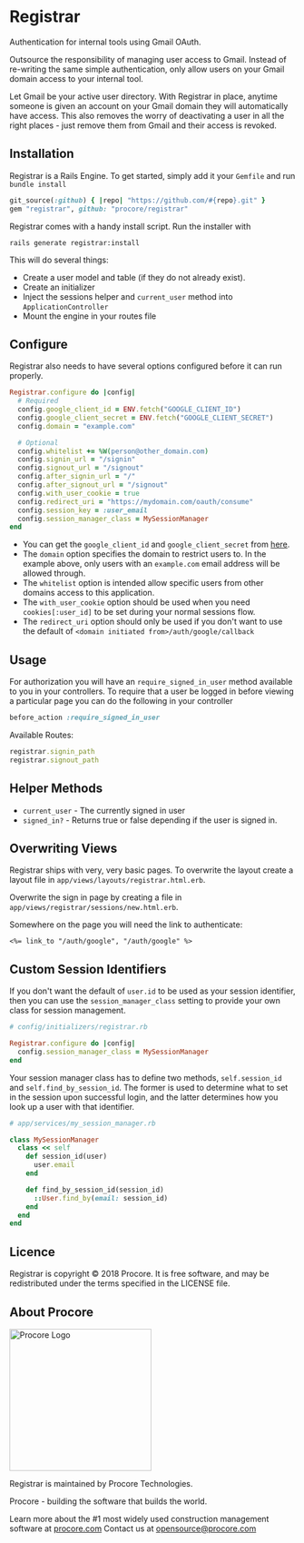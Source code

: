 Registrar
=========

Authentication for internal tools using Gmail OAuth.

Outsource the responsibility of managing user access to Gmail. Instead of
re-writing the same simple authentication, only allow users on your Gmail
domain access to your internal tool.

Let Gmail be your active user directory. With Registrar in place, anytime
someone is given an account on your Gmail domain they will automatically have
access. This also removes the worry of deactivating a user in all the right
places - just remove them from Gmail and their access is revoked.

## Installation

Registrar is a Rails Engine. To get started, simply add it your `Gemfile` and
run `bundle install`

```ruby
git_source(:github) { |repo| "https://github.com/#{repo}.git" }
gem "registrar", github: "procore/registrar"
````

Registrar comes with a handy install script. Run the installer with

```
rails generate registrar:install
```

This will do several things:
* Create a user model and table (if they do not already exist).
* Create an initializer
* Inject the sessions helper and `current_user` method into `ApplicationController`
* Mount the engine in your routes file

## Configure
Registrar also needs to have several options configured before it can run
properly.

```ruby
Registrar.configure do |config|
  # Required
  config.google_client_id = ENV.fetch("GOOGLE_CLIENT_ID")
  config.google_client_secret = ENV.fetch("GOOGLE_CLIENT_SECRET")
  config.domain = "example.com"

  # Optional
  config.whitelist += %W(person@other_domain.com)
  config.signin_url = "/signin"
  config.signout_url = "/signout"
  config.after_signin_url = "/"
  config.after_signout_url = "/signout"
  config.with_user_cookie = true
  config.redirect_uri = "https://mydomain.com/oauth/consume"
  config.session_key = :user_email
  config.session_manager_class = MySessionManager
end
```

* You can get the `google_client_id` and `google_client_secret` from
  [here](wiki/for/getting/google/secrets).
* The `domain` option specifies the domain to restrict users to. In the example
  above, only users with an `example.com` email address will be allowed
  through.
* The `whitelist` option is intended allow specific users from other domains
  access to this application.
* The `with_user_cookie` option should be used when you need `cookies[:user_id]`
  to be set during your normal sessions flow.
* The `redirect_uri` option should only be used if you don't want to use the
  default of `<domain initiated from>/auth/google/callback`

## Usage
For authorization you will have an `require_signed_in_user` method available to you in your
controllers. To require that a user be logged in before viewing a particular
page you can do the following in your controller

```ruby
before_action :require_signed_in_user
```

Available Routes:

```ruby
registrar.signin_path
registrar.signout_path
```

## Helper Methods
* `current_user` - The currently signed in user
* `signed_in?` - Returns true or false depending if the user is signed in.

## Overwriting Views

Registrar ships with very, very basic pages. To overwrite the layout create a
layout file in `app/views/layouts/registrar.html.erb`.

Overwrite the sign in page by creating a file in
`app/views/registrar/sessions/new.html.erb`.

Somewhere on the page you will need the link to authenticate:

```erb
<%= link_to "/auth/google", "/auth/google" %>
```

## Custom Session Identifiers

If you don't want the default of `user.id` to be used as your session
identifier, then you can use the `session_manager_class` setting to provide
your own class for session management.

```ruby
# config/initializers/registrar.rb

Registrar.configure do |config|
  config.session_manager_class = MySessionManager
end
```

Your session manager class has to define two methods, `self.session_id` and
`self.find_by_session_id`. The former is used to determine what to set in
the session upon successful login, and the latter determines how you look up
a user with that identifier.

```ruby
# app/services/my_session_manager.rb

class MySessionManager
  class << self
    def session_id(user)
      user.email
    end

    def find_by_session_id(session_id)
      ::User.find_by(email: session_id)
    end
  end
end
```

## Licence
Registrar is copyright © 2018 Procore. It is free software, and may be redistributed under the terms specified in the LICENSE file.

## About Procore

<img
  src="https://www.procore.com/images/procore_logo.png"
  alt="Procore Logo"
  width="250px"
/>

Registrar is maintained by Procore Technologies.

Procore - building the software that builds the world.

Learn more about the #1 most widely used construction management software at [procore.com](https://www.procore.com/)
Contact us at opensource@procore.com
